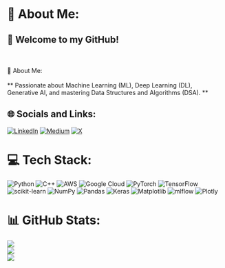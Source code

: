 # 💫 About Me:

## 👋 Welcome to my GitHub!
<br><br>
🧠 About Me:
<br><br>
** Passionate about Machine Learning (ML), Deep Learning (DL), Generative AI, and mastering Data Structures and  Algorithms (DSA). **

## 🌐 Socials and Links:

[![LinkedIn](https://img.shields.io/badge/LinkedIn-%230077B5.svg?logo=linkedin&logoColor=white)](https://linkedin.com/in/soumya-ranjan-senapati) 
[![Medium](https://img.shields.io/badge/Medium-12100E?logo=medium&logoColor=white)](https://medium.com/@ssenapati721) 
[![X](https://img.shields.io/badge/X-black.svg?logo=X&logoColor=white)](https://x.com/_Soumya_777_)

# 💻 Tech Stack:

![Python](https://img.shields.io/badge/python-3670A0?style=plastic&logo=python&logoColor=ffdd54)
![C++](https://img.shields.io/badge/c++-%2300599C.svg?style=plastic&logo=c%2B%2B&logoColor=white) 
![AWS](https://img.shields.io/badge/AWS-%23FF9900.svg?style=plastic&logo=amazon-aws&logoColor=white) 
![Google Cloud](https://img.shields.io/badge/GoogleCloud-%234285F4.svg?style=plastic&logo=google-cloud&logoColor=white)
![PyTorch](https://img.shields.io/badge/PyTorch-%23EE4C2C.svg?style=plastic&logo=PyTorch&logoColor=white)
![TensorFlow](https://img.shields.io/badge/TensorFlow-%23FF6F00.svg?style=plastic&logo=TensorFlow&logoColor=white)  
![scikit-learn](https://img.shields.io/badge/scikit--learn-%23F7931E.svg?style=plastic&logo=scikit-learn&logoColor=white) 
![NumPy](https://img.shields.io/badge/numpy-%23013243.svg?style=plastic&logo=numpy&logoColor=white) 
![Pandas](https://img.shields.io/badge/pandas-%23150458.svg?style=plastic&logo=pandas&logoColor=white)
![Keras](https://img.shields.io/badge/Keras-%23D00000.svg?style=plastic&logo=Keras&logoColor=white) 
![Matplotlib](https://img.shields.io/badge/Matplotlib-%23ffffff.svg?style=plastic&logo=Matplotlib&logoColor=black) 
![mlflow](https://img.shields.io/badge/mlflow-%23d9ead3.svg?style=plastic&logo=numpy&logoColor=blue) 
![Plotly](https://img.shields.io/badge/Plotly-%233F4F75.svg?style=plastic&logo=plotly&logoColor=white) 


# 📊 GitHub Stats:

![](https://github-readme-stats.vercel.app/api?username=Code8Soumya&theme=dracula&hide_border=false&include_all_commits=true&count_private=false)<br/>
![](https://github-readme-streak-stats.herokuapp.com/?user=Code8Soumya&theme=dracula&hide_border=false)<br/>
![](https://github-readme-stats.vercel.app/api/top-langs/?username=Code8Soumya&theme=dracula&hide_border=false&include_all_commits=true&count_private=false&layout=compact)

